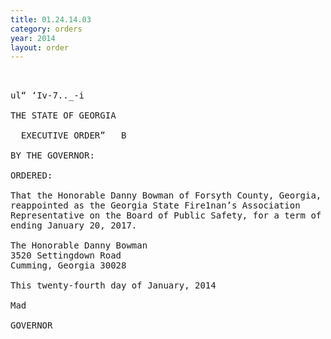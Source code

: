 ```yaml
---
title: 01.24.14.03
category: orders
year: 2014
layout: order
---
```


<pre> 

ul“ ‘Iv-7.._-i

THE STATE OF GEORGIA

  EXECUTIVE ORDER”   B

BY THE GOVERNOR:

ORDERED:

That the Honorable Danny Bowman of Forsyth County, Georgia, is
reappointed as the Georgia State Fire1nan’s Association
Representative on the Board of Public Safety, for a term of office
ending January 20, 2017.

The Honorable Danny Bowman
3520 Settingdown Road
Cumming, Georgia 30028

This twenty-fourth day of January, 2014

Mad

GOVERNOR

</pre>
